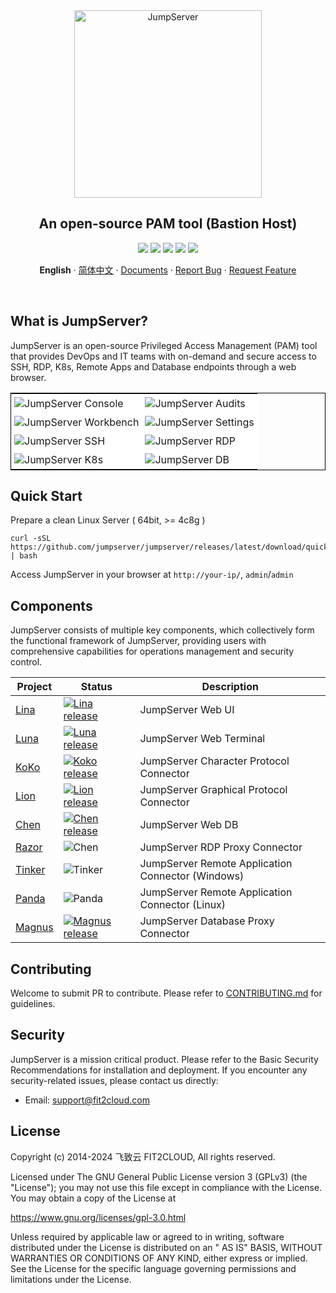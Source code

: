 <div align="center">
  <a name="readme-top"></a>
  <a href="https://jumpserver.org/index-en.html"><img src="https://download.jumpserver.org/images/jumpserver-logo.svg" alt="JumpServer" width="300" /></a>
  
## An open-source PAM tool (Bastion Host)

[![][license-shield]][license-link]
[![][discord-shield]][discord-link]
[![][docker-shield]][docker-link]
[![][github-release-shield]][github-release-link]
[![][github-stars-shield]][github-stars-link]

**English** · [简体中文](./README.zh-CN.md) · [Documents][docs-link] · [Report Bug][github-issues-link] · [Request Feature][github-issues-link]
</div>
<br/>

## What is JumpServer?

JumpServer is an open-source Privileged Access Management (PAM) tool that provides DevOps and IT teams with on-demand and secure access to SSH, RDP, K8s, Remote Apps and Database endpoints through a web browser.

<table style="border-collapse: collapse; border: 1px solid black;">
  <tr>
    <td style="padding: 5px;background-color:#fff;"><img src= "https://github.com/jumpserver/jumpserver/assets/32935519/1c1fb4eb-da3c-4c48-85ec-387f67cdaa4e" alt="JumpServer Console"   /></td>
    <td style="padding: 5px;background-color:#fff;"><img src= "https://github.com/jumpserver/jumpserver/assets/32935519/a424d731-1c70-4108-a7d8-5bbf387dda9a" alt="JumpServer Audits"   /></td>
  </tr>

  <tr>
    <td style="padding: 5px;background-color:#fff;"><img src= "https://github.com/jumpserver/jumpserver/assets/32935519/393d2c27-a2d0-4dea-882d-00ed509e00c9" alt="JumpServer Workbench"   /></td>
    <td style="padding: 5px;background-color:#fff;"><img src= "https://github.com/jumpserver/jumpserver/assets/32935519/3a2611cd-8902-49b8-b82b-2a6dac851f3e" alt="JumpServer Settings"   /></td>
  </tr>

  <tr>
    <td style="padding: 5px;background-color:#fff;"><img src= "https://github.com/jumpserver/jumpserver/assets/32935519/1e236093-31f7-4563-8eb1-e36d865f1568" alt="JumpServer SSH"   /></td>
    <td style="padding: 5px;background-color:#fff;"><img src= "https://github.com/jumpserver/jumpserver/assets/32935519/69373a82-f7ab-41e8-b763-bbad2ba52167" alt="JumpServer RDP"   /></td>
  </tr>
  <tr>
    <td style="padding: 5px;background-color:#fff;"><img src= "https://github.com/jumpserver/jumpserver/assets/32935519/5bed98c6-cbe8-4073-9597-d53c69dc3957" alt="JumpServer K8s"   /></td>
    <td style="padding: 5px;background-color:#fff;"><img src= "https://github.com/jumpserver/jumpserver/assets/32935519/b80ad654-548f-42bc-ba3d-c1cfdf1b46d6" alt="JumpServer DB"   /></td>
  </tr>
</table>

## Quick Start
Prepare a clean Linux Server ( 64bit, >= 4c8g )

```
curl -sSL https://github.com/jumpserver/jumpserver/releases/latest/download/quick_start.sh | bash
```

Access JumpServer in your browser at `http://your-ip/`, `admin`/`admin`

## Components

JumpServer consists of multiple key components, which collectively form the functional framework of JumpServer, providing users with comprehensive capabilities for operations management and security control.

| Project                                                | Status                                                                                                                                                                 | Description                                                                                             |
|--------------------------------------------------------|------------------------------------------------------------------------------------------------------------------------------------------------------------------------|---------------------------------------------------------------------------------------------------------|
| [Lina](https://github.com/jumpserver/lina)             | <a href="https://github.com/jumpserver/lina/releases"><img alt="Lina release" src="https://img.shields.io/github/release/jumpserver/lina.svg" /></a>                   | JumpServer Web UI                                                                                       |
| [Luna](https://github.com/jumpserver/luna)             | <a href="https://github.com/jumpserver/luna/releases"><img alt="Luna release" src="https://img.shields.io/github/release/jumpserver/luna.svg" /></a>                   | JumpServer Web Terminal                                                                                 |
| [KoKo](https://github.com/jumpserver/koko)             | <a href="https://github.com/jumpserver/koko/releases"><img alt="Koko release" src="https://img.shields.io/github/release/jumpserver/koko.svg" /></a>                   | JumpServer Character Protocol Connector                                                                 |
| [Lion](https://github.com/jumpserver/lion)     | <a href="https://github.com/jumpserver/lion/releases"><img alt="Lion release" src="https://img.shields.io/github/release/jumpserver/lion.svg" /></a>   | JumpServer Graphical Protocol Connector                                                                 |
| [Chen](https://github.com/jumpserver/chen)     | <a href="https://github.com/jumpserver/chen/releases"><img alt="Chen release" src="https://img.shields.io/github/release/jumpserver/chen.svg" />       | JumpServer Web DB                                                                                       |  
| [Razor](https://github.com/jumpserver/razor)           | <img alt="Chen" src="https://img.shields.io/badge/release-private-red" />                                                                                              | JumpServer RDP Proxy Connector                                                                          |
| [Tinker](https://github.com/jumpserver/tinker)         | <img alt="Tinker" src="https://img.shields.io/badge/release-private-red" />                                                                                            | JumpServer Remote Application Connector (Windows)                                                       |
| [Panda](https://github.com/jumpserver/Panda)           | <img alt="Panda" src="https://img.shields.io/badge/release-private-red" />                                                                                             | JumpServer Remote Application Connector (Linux)                                                         |
| [Magnus](https://github.com/jumpserver/magnus-release) | <a href="https://github.com/jumpserver/magnus-release/releases"><img alt="Magnus release" src="https://img.shields.io/github/release/jumpserver/magnus-release.svg" /> | JumpServer Database Proxy Connector                                                                     |



## Contributing

Welcome to submit PR to contribute. Please refer to [CONTRIBUTING.md][contributing-link] for guidelines.

## Security

JumpServer is a mission critical product. Please refer to the Basic Security Recommendations for installation and deployment. If you encounter any security-related issues, please contact us directly:

- Email: support@fit2cloud.com

## License

Copyright (c) 2014-2024 飞致云 FIT2CLOUD, All rights reserved.

Licensed under The GNU General Public License version 3 (GPLv3) (the "License"); you may not use this file except in compliance with the License. You may obtain a copy of the License at

https://www.gnu.org/licenses/gpl-3.0.html

Unless required by applicable law or agreed to in writing, software distributed under the License is distributed on an " AS IS" BASIS, WITHOUT WARRANTIES OR CONDITIONS OF ANY KIND, either express or implied. See the License for the specific language governing permissions and limitations under the License.

<!-- JumpServer official link -->
[docs-link]: https://en-docs.jumpserver.org/
[discord-link]: https://discord.com/invite/jcM5tKWJ
[contributing-link]: https://github.com/jumpserver/jumpserver/blob/dev/CONTRIBUTING.md

<!-- JumpServer Other link-->
[license-link]: https://www.gnu.org/licenses/gpl-3.0.html
[docker-link]: https://hub.docker.com/u/jumpserver
[github-release-link]: https://github.com/jumpserver/jumpserver/releases/latest
[github-stars-link]: https://github.com/jumpserver/jumpserver
[github-issues-link]: https://github.com/jumpserver/jumpserver/issues

<!-- Shield link-->
[github-release-shield]: https://img.shields.io/github/v/release/jumpserver/jumpserver
[github-stars-shield]: https://img.shields.io/github/stars/jumpserver/jumpserver?color=%231890FF&style=flat-square
[docker-shield]: https://img.shields.io/docker/pulls/jumpserver/jms_all.svg
[license-shield]: https://img.shields.io/github/license/jumpserver/jumpserver
[discord-shield]: https://img.shields.io/discord/1194233267294052363?style=flat&logo=discord&logoColor=%23f5f5f5&labelColor=%235462eb&color=%235462eb

<!-- Image link -->
